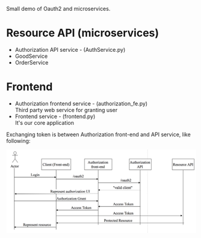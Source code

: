 Small demo of Oauth2 and microservices.
# Resource API (microservices)
  - Authorization API service - (AuthService.py)</br>
  - GoodService
  - OrderService

# Frontend 
  - Authorization frontend service - (authorization_fe.py)</br>
    Third party web service for granting user
  - Frontend service - (frontend.py) </br>
    It's our core application
 
 Exchanging token is between Authorization front-end and API service, like following:
 
![alt tag](https://github.com/Odselmaa/lab3_api_oauth2/blob/master/Screen%20Shot%202017-01-15%20at%207.58.59%20PM.png)

